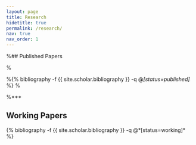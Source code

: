 ```yaml
---
layout: page
title: Research
hidetitle: true
permalink: /research/
nav: true
nav_order: 1
---
```


%## Published Papers

%<div class="publications">
%{% bibliography -f {{ site.scholar.bibliography }} -q @*[status=published]* %}
%</div>

%***

## Working Papers

<div class="publications">
{% bibliography -f {{ site.scholar.bibliography }} -q @*[status=working]* %}
</div>

